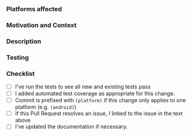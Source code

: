 <!--
Please make sure the checklist boxes are all checked before submitting the PR. The checklist
is intended as a quick reference, for complete details please see our Contributor Guidelines:

http://cordova.apache.org/contribute/contribute_guidelines.html

Thanks!
-->

### Platforms affected


### Motivation and Context
<!-- Why is this change required? What problem does it solve? -->
<!-- If it fixes an open issue, please link to the issue here. -->

### Description
<!-- Describe your changes in detail -->

### Testing
<!-- Please describe in detail how you tested your changes. -->

### Checklist

- [ ] I've run the tests to see all new and existing tests pass
- [ ] I added automated test coverage as appropriate for this change.
- [ ] Commit is prefixed with `(platform)` if this change only applies to one platform (e.g. `(android)`)
- [ ] If this Pull Request resolves an issue, I linked to the issue in the text above
- [ ] I've updated the documentation if necessary.

